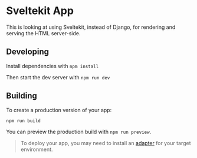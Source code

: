 # Sveltekit App

This is looking at using Sveltekit, instead of Django, for rendering and serving the HTML server-side.

## Developing

Install dependencies with `npm install`

Then start the dev server with `npm run dev`

## Building

To create a production version of your app:

```bash
npm run build
```

You can preview the production build with `npm run preview`.

> To deploy your app, you may need to install an [adapter](https://svelte.dev/docs/kit/adapters) for your target environment.
